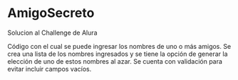 # AmigoSecreto
Solucion al Challenge de Alura

Código con el cual se puede ingresar los nombres de uno o más amigos. Se crea una lista de los nombres ingresados y se tiene la opción de generar la elección de uno de estos nombres al azar. Se cuenta con validación para evitar incluir campos vacíos.
